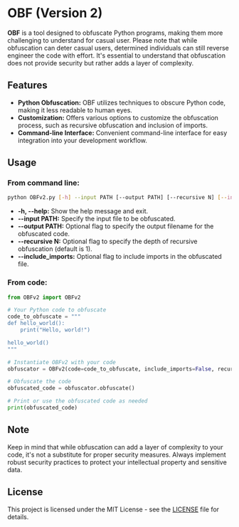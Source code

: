 # OBF (Version 2)

**OBF** is a tool designed to obfuscate Python programs, making them more challenging to understand for casual user. Please note that while obfuscation can deter casual users, determined individuals can still reverse engineer the code with effort. It's essential to understand that obfuscation does not provide security but rather adds a layer of complexity.

## Features
- **Python Obfuscation:** OBF utilizes techniques to obscure Python code, making it less readable to human eyes.
- **Customization:** Offers various options to customize the obfuscation process, such as recursive obfuscation and inclusion of imports.
- **Command-line Interface:** Convenient command-line interface for easy integration into your development workflow.

## Usage
### From command line:
```bash
python OBFv2.py [-h] --input PATH [--output PATH] [--recursive N] [--include_imports]
```
- **-h, --help:** Show the help message and exit.
- **--input PATH:** Specify the input file to be obfuscated.
- **--output PATH:** Optional flag to specify the output filename for the obfuscated code.
- **--recursive N:** Optional flag to specify the depth of recursive obfuscation (default is 1).
- **--include_imports:** Optional flag to include imports in the obfuscated file.

### From code:
```python
from OBFv2 import OBFv2

# Your Python code to obfuscate
code_to_obfuscate = """
def hello_world():
    print("Hello, world!")

hello_world()
"""

# Instantiate OBFv2 with your code
obfuscator = OBFv2(code=code_to_obfuscate, include_imports=False, recursion=1)

# Obfuscate the code
obfuscated_code = obfuscator.obfuscate()

# Print or use the obfuscated code as needed
print(obfuscated_code)

```

## Note
Keep in mind that while obfuscation can add a layer of complexity to your code, it's not a substitute for proper security measures. Always implement robust security practices to protect your intellectual property and sensitive data.

## License
This project is licensed under the MIT License - see the [LICENSE](LICENSE) file for details.
